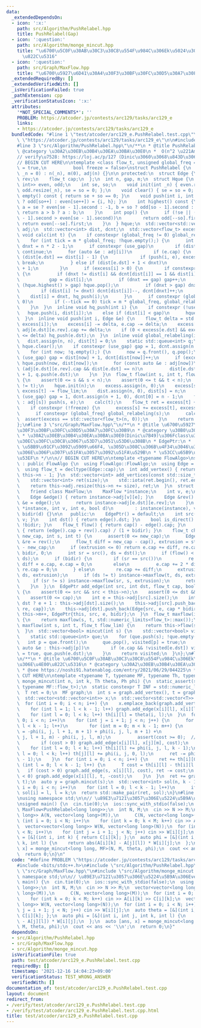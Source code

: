 ```yaml
---
data:
  _extendedDependsOn:
  - icon: ':x:'
    path: src/Algorithm/PushRelabel.hpp
    title: PushRelabel(Gap)
  - icon: ':question:'
    path: src/Algorithm/monge_mincut.hpp
    title: "\u6700\u5C0F\u30AB\u30C3\u30C8\u554F\u984C\u306Ek\u5024\u3078\u306E\u4E00\
      \u822C\u5316"
  - icon: ':question:'
    path: src/Graph/MaxFlow.hpp
    title: "\u6700\u5927\u6D41\u30A4\u30F3\u30BF\u30FC\u30D5\u30A7\u30FC\u30B9"
  _extendedRequiredBy: []
  _extendedVerifiedWith: []
  _isVerificationFailed: true
  _pathExtension: cpp
  _verificationStatusIcon: ':x:'
  attributes:
    '*NOT_SPECIAL_COMMENTS*': ''
    PROBLEM: https://atcoder.jp/contests/arc129/tasks/arc129_e
    links:
    - https://atcoder.jp/contests/arc129/tasks/arc129_e
  bundledCode: "#line 1 \"test/atcoder/arc129_e.PushRelabel.test.cpp\"\n#define PROBLEM\
    \ \"https://atcoder.jp/contests/arc129/tasks/arc129_e\"\n\n#include <bits/stdc++.h>\n\
    #line 3 \"src/Algorithm/PushRelabel.hpp\"\n/**\n * @title PushRelabel(Gap)\n *\
    \ @category \u30A2\u30EB\u30B4\u30EA\u30BA\u30E0\n *  O(n^2 \u221Am)\n */\n\n\
    // verify\u7528: https://loj.ac/p/127 (Dinic\u3060\u3068\u843D\u3061\u308B)\n\
    // BEGIN CUT HERE\n\ntemplate <class flow_t, unsigned global_freq = 4, bool use_gap\
    \ = true,\n          bool freeze = false>\nstruct PushRelabel {\n  PushRelabel(std::size_t\
    \ _n = 0) : n(_n), m(0), adj(n) {}\n\n protected:\n  struct Edge {\n    int dst,\
    \ rev;\n    flow_t cap;\n  };\n  int n, gap, m;\n  struct Hque {\n    std::vector<std::pair<int,\
    \ int>> even, odd;\n    int se, so;\n    void init(int _n) { even.resize(_n),\
    \ odd.resize(_n), se = so = 0; };\n    void clear() { se = so = 0; }\n    bool\
    \ empty() const { return se + so == 0; }\n    void push(int i, int h) { (h & 1\
    \ ? odd[so++] : even[se++]) = {i, h}; }\n    int highest() const {\n      int\
    \ a = se ? even[se - 1].second : -1, b = so ? odd[so - 1].second : -1;\n     \
    \ return a > b ? a : b;\n    }\n    int pop() {\n      if (!se || (so && odd[so\
    \ - 1].second > even[se - 1].second))\n        return odd[--so].first;\n     \
    \ return even[--se].first;\n    }\n  } hque;\n  std::vector<std::vector<Edge>>\
    \ adj;\n  std::vector<int> dist, dcnt;\n  std::vector<flow_t> excess;\n  inline\
    \ void calc(int t) {\n    if constexpr (global_freq != 0) global_relabeling(t);\n\
    \    for (int tick = m * global_freq; !hque.empty();) {\n      int i = hque.pop(),\
    \ dnxt = n * 2 - 1;\n      if constexpr (use_gap)\n        if (dist[i] > gap)\
    \ continue;\n      for (auto &e : adj[i])\n        if (e.cap) {\n          if\
    \ (dist[e.dst] == dist[i] - 1) {\n            if (push(i, e), excess[i] == 0)\
    \ break;\n          } else if (dist[e.dst] + 1 < dnxt)\n            dnxt = dist[e.dst]\
    \ + 1;\n        }\n      if (excess[i] > 0) {\n        if constexpr (use_gap)\
    \ {\n          if (dnxt != dist[i] && dcnt[dist[i]] == 1 && dist[i] < gap)\n \
    \           gap = dist[i];\n          if (dnxt == gap) gap++;\n          while\
    \ (hque.highest() > gap) hque.pop();\n          if (dnxt > gap) dnxt = n;\n  \
    \        if (dist[i] != dnxt) dcnt[dist[i]]--, dcnt[dnxt]++;\n        }\n    \
    \    dist[i] = dnxt, hq_push(i);\n      }\n      if constexpr (global_freq !=\
    \ 0)\n        if (--tick == 0) tick = m * global_freq, global_relabeling(t);\n\
    \    }\n  }\n  inline void hq_push(int i) {\n    if constexpr (!use_gap)\n   \
    \   hque.push(i, dist[i]);\n    else if (dist[i] < gap)\n      hque.push(i, dist[i]);\n\
    \  }\n  inline void push(int i, Edge &e) {\n    flow_t delta = std::min(e.cap,\
    \ excess[i]);\n    excess[i] -= delta, e.cap -= delta;\n    excess[e.dst] += delta,\
    \ adj[e.dst][e.rev].cap += delta;\n    if (0 < excess[e.dst] && excess[e.dst]\
    \ <= delta) hq_push(e.dst);\n  }\n  inline void global_relabeling(int t) {\n \
    \   dist.assign(n, n), dist[t] = 0;\n    static std::queue<int> q;\n    q.push(t),\
    \ hque.clear();\n    if constexpr (use_gap) gap = 1, dcnt.assign(n + 1, 0);\n\
    \    for (int now; !q.empty();) {\n      now = q.front(), q.pop();\n      if constexpr\
    \ (use_gap) gap = dist[now] + 1, dcnt[dist[now]]++;\n      if (excess[now] > 0)\
    \ hque.push(now, dist[now]);\n      for (const auto &e : adj[now])\n        if\
    \ (adj[e.dst][e.rev].cap && dist[e.dst] == n)\n          dist[e.dst] = dist[now]\
    \ + 1, q.push(e.dst);\n    }\n  }\n  flow_t flow(int s, int t, flow_t flow_lim)\
    \ {\n    assert(0 <= s && s < n);\n    assert(0 <= t && t < n);\n    assert(s\
    \ != t);\n    hque.init(n);\n    excess.assign(n, 0);\n    excess[s] += flow_lim,\
    \ excess[t] -= flow_lim;\n    dist.assign(n, 0), dist[s] = n;\n    if constexpr\
    \ (use_gap) gap = 1, dcnt.assign(n + 1, 0), dcnt[0] = n - 1;\n    for (auto &e\
    \ : adj[s]) push(s, e);\n    calc(t);\n    flow_t ret = excess[t] + flow_lim;\n\
    \    if constexpr (!freeze) {\n      excess[s] += excess[t], excess[t] = 0;\n\
    \      if constexpr (global_freq) global_relabeling(s);\n      calc(s);\n    \
    \  assert(excess == std::vector<flow_t>(n, 0));\n    }\n    return ret;\n  }\n\
    };\n#line 3 \"src/Graph/MaxFlow.hpp\"\n/**\n * @title \u6700\u5927\u6D41\u30A4\
    \u30F3\u30BF\u30FC\u30D5\u30A7\u30FC\u30B9\n * @category \u30B0\u30E9\u30D5\n\
    \ * \u30A2\u30EB\u30B4\u30EA\u30BA\u30E0(Dinic\u7B49)\u306Fclass\u30C6\u30F3\u30D7\
    \u30EC\u30FC\u30C8\u3067\u53D7\u3051\u53D6\u308B\n * EdgePtr:\n *  change_cap:\
    \ \u5BB9\u91CF\u3092\u5909\u66F4, \u305D\u308C\u306B\u4F34\u3046\u30D5\u30ED\u30FC\
    \u306E\u306F\u307F\u51FA\u3057\u3092\u51FA\u529B\n * \u53CC\u65B9\u5411\u8FBA\u3082\
    \u53EF\n */\n\n// BEGIN CUT HERE\n\ntemplate <typename FlowAlgo>\nstruct MaxFlow\
    \ : public FlowAlgo {\n  using FlowAlgo::FlowAlgo;\n  using Edge = typename FlowAlgo::Edge;\n\
    \  using flow_t = decltype(Edge::cap);\n  int add_vertex() { return this->adj.resize(++this->n),\
    \ this->n - 1; }\n  std::vector<int> add_vertices(const std::size_t size) {\n\
    \    std::vector<int> ret(size);\n    std::iota(ret.begin(), ret.end(), this->n);\n\
    \    return this->adj.resize(this->n += size), ret;\n  }\n  struct EdgePtr {\n\
    \    friend class MaxFlow;\n    MaxFlow *instance;\n    int v, e;\n    bool bidir;\n\
    \    Edge &edge() { return instance->adj[v][e]; }\n    Edge &rev() {\n      Edge\
    \ &e = edge();\n      return instance->adj[e.dst][e.rev];\n    }\n    EdgePtr(MaxFlow\
    \ *instance, int v, int e, bool d)\n        : instance(instance), v(v), e(e),\
    \ bidir(d) {}\n\n   public:\n    EdgePtr() = default;\n    int src() { return\
    \ v; }\n    int dst() { return edge().dst; }\n    bool is_direct() const { return\
    \ !bidir; }\n    flow_t flow() { return cap() - edge().cap; }\n    flow_t cap()\
    \ { return (edge().cap + rev().cap) / (1 + bidir); }\n    flow_t change_cap(flow_t\
    \ new_cap, int s, int t) {\n      assert(0 <= new_cap);\n      Edge &e = edge(),\
    \ &re = rev();\n      flow_t diff = new_cap - cap(), extrusion = std::abs(flow())\
    \ - new_cap;\n      if (extrusion <= 0) return e.cap += diff, re.cap += diff *\
    \ bidir, 0;\n      int sr = src(), ds = dst();\n      if (flow() < 0) std::swap(sr,\
    \ ds);\n      if (bidir) {\n        if (sr == src())\n          re.cap += 2 *\
    \ diff + e.cap, e.cap = 0;\n        else\n          e.cap += 2 * diff + re.cap,\
    \ re.cap = 0;\n      } else\n        re.cap += diff;\n      extrusion -= instance->maxflow(sr,\
    \ ds, extrusion);\n      if (ds != t) instance->maxflow(t, ds, extrusion);\n \
    \     if (sr != s) instance->maxflow(sr, s, extrusion);\n      return extrusion;\n\
    \    }\n  };\n  EdgePtr add_edge(int src, int dst, flow_t cap, bool bidir = false)\
    \ {\n    assert(0 <= src && src < this->n);\n    assert(0 <= dst && dst < this->n);\n\
    \    assert(0 <= cap);\n    int e = this->adj[src].size();\n    int re = src ==\
    \ dst ? e + 1 : this->adj[dst].size();\n    this->adj[src].push_back(Edge{dst,\
    \ re, cap});\n    this->adj[dst].push_back(Edge{src, e, cap * bidir});\n    return\
    \ this->m++, EdgePtr{this, src, e, bidir};\n  }\n  flow_t maxflow(int s, int t)\
    \ {\n    return maxflow(s, t, std::numeric_limits<flow_t>::max());\n  }\n  flow_t\
    \ maxflow(int s, int t, flow_t flow_lim) {\n    return this->flow(s, t, flow_lim);\n\
    \  }\n  std::vector<bool> mincut(int s) {\n    std::vector<bool> visited(this->n);\n\
    \    static std::queue<int> que;\n    for (que.push(s); !que.empty();) {\n   \
    \   int p = que.front();\n      que.pop(), visited[p] = true;\n      for (const\
    \ auto &e : this->adj[p])\n        if (e.cap && !visited[e.dst]) visited[e.dst]\
    \ = true, que.push(e.dst);\n    }\n    return visited;\n  }\n};\n#line 3 \"src/Algorithm/monge_mincut.hpp\"\
    \n/**\n * @title \u6700\u5C0F\u30AB\u30C3\u30C8\u554F\u984C\u306Ek\u5024\u3078\
    \u306E\u4E00\u822C\u5316\n * @category \u30A2\u30EB\u30B4\u30EA\u30BA\u30E0\n\
    \ * @see https://noshi91.hatenablog.com/entry/2021/06/29/044225\n */\n\n// BEGIN\
    \ CUT HERE\n\ntemplate <typename T, typename MF, typename Th, typename Ph>\nauto\
    \ monge_mincut(int n, int k, Th theta, Ph phi) {\n  static_assert(std::is_same_v<T,\
    \ typename MF::flow_t>);\n  static constexpr T INF = std::numeric_limits<T>::max();\n\
    \  T ret = 0;\n  MF graph;\n  int s = graph.add_vertex(), t = graph.add_vertex();\n\
    \  std::vector<std::vector<int>> x;\n  std::vector<std::vector<T>> th(n, std::vector<T>(k));\n\
    \  for (int i = 0; i < n; i++) {\n    x.emplace_back(graph.add_vertices(k - 1));\n\
    \    for (int l = 1; l < k - 1; l++) graph.add_edge(x[i][l], x[i][l - 1], INF);\n\
    \    for (int l = 0; l < k; l++) th[i][l] = theta(i, l);\n  }\n  for (int i =\
    \ 0; i < n; i++)\n    for (int j = i + 1; j < n; j++) {\n      for (int l = 0;\
    \ l < k - 1; l++)\n        for (int m = 0; m < k - 1; m++) {\n          T cost\
    \ = -phi(i, j, l + 1, m + 1) + phi(i, j, l, m + 1) +\n                   phi(i,\
    \ j, l + 1, m) - phi(i, j, l, m);\n          assert(cost >= 0);  // monge\n  \
    \        if (cost > 0) graph.add_edge(x[i][l], x[j][m], cost);\n        }\n  \
    \    for (int l = 0; l < k; l++) th[i][l] += phi(i, j, l, k - 1);\n      for (int\
    \ l = 0; l < k; l++) th[j][l] += phi(i, j, 0, l);\n      ret -= phi(i, j, 0, k\
    \ - 1);\n    }\n  for (int i = 0; i < n; i++) {\n    ret += th[i][0];\n    for\
    \ (int l = 0; l < k - 1; l++) {\n      T cost = th[i][l] - th[i][l + 1];\n   \
    \   if (cost > 0) graph.add_edge(s, x[i][l], cost), ret -= cost;\n      if (cost\
    \ < 0) graph.add_edge(x[i][l], t, -cost);\n    }\n  }\n  ret += graph.maxflow(s,\
    \ t);\n  auto y = graph.mincut(s);\n  std::vector<int> sol(n, k - 1);\n  for (int\
    \ i = 0; i < n; i++)\n    for (int l = 0; l < k - 1; l++)\n      if (!y[x[i][l]])\
    \ sol[i] = l, l = k;\n  return std::make_pair(ret, sol);\n}\n#line 7 \"test/atcoder/arc129_e.PushRelabel.test.cpp\"\
    \nusing namespace std;\n\n// \u89E3\u7121\u3057\u306E\u5224\u5B9A\u306Everify\n\
    \nsigned main() {\n  cin.tie(0);\n  ios::sync_with_stdio(false);\n  using MF =\
    \ MaxFlow<PushRelabel<long long>>;\n  int N, M;\n  cin >> N >> M;\n  vector<vector<long\
    \ long>> A(N, vector<long long>(M)),\n      C(N, vector<long long>(M));\n  for\
    \ (int i = 0; i < N; i++)\n    for (int k = 0; k < M; k++) cin >> A[i][k] >> C[i][k];\n\
    \  vector<vector<long long>> W(N, vector<long long>(N));\n  for (int i = 0; i\
    \ < N; i++)\n    for (int j = i + 1; j < N; j++) cin >> W[i][j];\n  auto theta\
    \ = [&](int i, int k) { return C[i][k]; };\n  auto phi = [&](int i, int j, int\
    \ k, int l) {\n    return abs(A[i][k] - A[j][l]) * W[i][j];\n  };\n  auto [ans,\
    \ x] = monge_mincut<long long, MF>(N, M, theta, phi);\n  cout << ans << '\\n';\n\
    \  return 0;\n}\n"
  code: "#define PROBLEM \"https://atcoder.jp/contests/arc129/tasks/arc129_e\"\n\n\
    #include <bits/stdc++.h>\n#include \"src/Algorithm/PushRelabel.hpp\"\n#include\
    \ \"src/Graph/MaxFlow.hpp\"\n#include \"src/Algorithm/monge_mincut.hpp\"\nusing\
    \ namespace std;\n\n// \u89E3\u7121\u3057\u306E\u5224\u5B9A\u306Everify\n\nsigned\
    \ main() {\n  cin.tie(0);\n  ios::sync_with_stdio(false);\n  using MF = MaxFlow<PushRelabel<long\
    \ long>>;\n  int N, M;\n  cin >> N >> M;\n  vector<vector<long long>> A(N, vector<long\
    \ long>(M)),\n      C(N, vector<long long>(M));\n  for (int i = 0; i < N; i++)\n\
    \    for (int k = 0; k < M; k++) cin >> A[i][k] >> C[i][k];\n  vector<vector<long\
    \ long>> W(N, vector<long long>(N));\n  for (int i = 0; i < N; i++)\n    for (int\
    \ j = i + 1; j < N; j++) cin >> W[i][j];\n  auto theta = [&](int i, int k) { return\
    \ C[i][k]; };\n  auto phi = [&](int i, int j, int k, int l) {\n    return abs(A[i][k]\
    \ - A[j][l]) * W[i][j];\n  };\n  auto [ans, x] = monge_mincut<long long, MF>(N,\
    \ M, theta, phi);\n  cout << ans << '\\n';\n  return 0;\n}"
  dependsOn:
  - src/Algorithm/PushRelabel.hpp
  - src/Graph/MaxFlow.hpp
  - src/Algorithm/monge_mincut.hpp
  isVerificationFile: true
  path: test/atcoder/arc129_e.PushRelabel.test.cpp
  requiredBy: []
  timestamp: '2021-12-16 14:04:23+09:00'
  verificationStatus: TEST_WRONG_ANSWER
  verifiedWith: []
documentation_of: test/atcoder/arc129_e.PushRelabel.test.cpp
layout: document
redirect_from:
- /verify/test/atcoder/arc129_e.PushRelabel.test.cpp
- /verify/test/atcoder/arc129_e.PushRelabel.test.cpp.html
title: test/atcoder/arc129_e.PushRelabel.test.cpp
---
```

